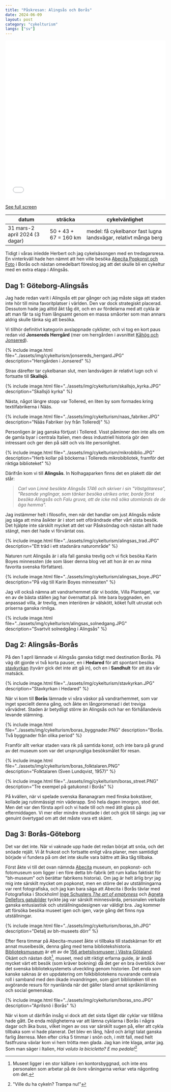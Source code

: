 ```yaml
---
title: "Påskresan: Alingsås och Borås"
date: 2024-06-09
layout: post
category: "cykelturism"
langs: ["sv"]
---
```


<iframe width="100%" height="500px" frameborder="0" allowfullscreen allow="geolocation" src="//umap.openstreetmap.fr/en/map/den-stora-paskresan-alingsas-och-boras_1080719?scaleControl=false&miniMap=false&scrollWheelZoom=false&zoomControl=true&editMode=disabled&moreControl=true&searchControl=null&tilelayersControl=null&embedControl=null&datalayersControl=true&onLoadPanel=none&captionBar=false&captionMenus=true"></iframe><p><a href="//umap.openstreetmap.fr/en/map/den-stora-paskresan-alingsas-och-boras_1080719?scaleControl=false&miniMap=false&scrollWheelZoom=true&zoomControl=true&editMode=disabled&moreControl=true&searchControl=null&tilelayersControl=null&embedControl=null&datalayersControl=true&onLoadPanel=none&captionBar=false&captionMenus=true">See full screen</a></p>

| datum | sträcka | cykelvänlighet |
| --- | --- | --- |
| 31 mars-2 april 2024 (3 dagar) | 50 + 43 + 67 = 160 km | medel: få cykelbanor fast lugna landsvägar, relativt många berg |

Tidigt i våras inledde Herbert och jag cykelsäsongen med en tredagarsresa.
En vinterkväll hade hen nämnt att hen ville besöka [Abecita Popkonst och Foto](https://www.abecitakonst.se/) i Borås och nästan omedelbart föreslog jag att det skulle bli en cykeltur med en extra etapp i Alingsås.

## Dag 1: Göteborg-Alingsås
Jag hade redan varit i Alingsås ett par gånger och jag måste säga att staden inte hör till mina favoritplatser i världen.
Den var dock strategiskt placerad.
Dessutom hade jag alltid åkt tåg dit, och en av fördelarna med att cykla är att man får ta sig fram långsamt genom en massa småorter som man annars aldrig skulle tänka sig att besöka.

Vi tillhör definitivt kategorin avslappnade cyklister, och vi tog en kort paus redan vid __Jonsereds Herrgård__ (mer om herrgården i avsnittet [Kåhög och Jonsered](jonsered.md)).

{% include image.html file="../assets/img/cykelturism/jonsereds_herrgard.JPG" description="Herrgården i Jonsered" %}

Strax därefter tar cykelbanan slut, men landsvägen är relativt lugn och vi fortsatte till __Skallsjö__.

{% include image.html file="../assets/img/cykelturism/skallsjo_kyrka.JPG" description="Skallsjö kyrka" %}

Nästa, något längre stopp var Tollered, en liten by som formades kring textilfabrikerna i Nääs.

{% include image.html file="../assets/img/cykelturism/naas_fabriker.JPG" description="Nääs Fabriker (vy från Tollered)" %}

Personligen är jag ganska förtjust i Tollered.
Visst påminner den inte alls om de gamla byar i centrala Italien, men dess industriell historia gör den intressant och ger den på sätt och vis lite personlighet.

{% include image.html file="../assets/img/cykelturism/mikrobiblio.JPG" description="Herb kollar på böckerna i Tollereds mikrobibliotek, framför det riktiga biblioteket" %}

Därifrån kom vi till __Alingsås__.
In Nolhagaparken finns det en plakett där det står:

> _Carl von Linné besökte Alingsås 1746 och skriver i sin "Västgötaresa", "Resande ynglingar, som tänker besöka utrikes orter, borde först besöka Alingsås och Falu gruva, att de icke må söka utomlands de de äga hemma"._

Jag instämmer helt i filosofin, men när det handlar om just Alingsås måste jag säga att mina åsikter är i stort sett oförändrade efter vårt sista besök. 
Det hjälpte inte särskilt mycket att det var Påsksöndag och nästan allt hade stängt, men det hade vi förväntat oss.

{% include image.html file="../assets/img/cykelturism/alingsas_trad.JPG" description="Ett träd i ett stadsnära naturområde" %}

Naturen runt Alingsås är i alla fall ganska trevlig och vi fick besöka Karin Boyes minnessten (de som läser denna blog vet att hon är en av mina favorita svenska författare).

{% include image.html file="../assets/img/cykelturism/alingsas_boye.JPG" description="På väg till Karin Boyes minnessten" %}

Jag vill också nämna att vandrarhemmet där vi bodde, Villa Plantaget, var en av de bästa ställen jag har övernattat på.
Inte bara byggnaden, en anpassad villa, är trevlig, men interiören är välskött, köket fullt utrustat och priserna ganska rimliga.

{% include image.html file="../assets/img/cykelturism/alingsas_solnedgang.JPG" description="Svartvit solnedgång i Alingsås" %}

## Dag 2: Alingsås-Borås
På den 1 april lämnade vi Alingsås ganska tidigt med destination Borås.
På väg dit gjorde vi två korta pauser, en i __Hedared__ för att spontant besöka [stavkyrkan](http://apachepersonal.miun.se/~akejohan/hedared.htm) (tyvärr gick det inte att gå in), och en i __Sandhult__ för att äta vår matsäck.

{% include image.html file="../assets/img/cykelturism/stavkyrkan.JPG" description="Stavkyrkan i Hedared" %}

När vi kom till __Borås__ lämnade vi våra väskor på vandrarhemmet, som var inget speciellt denna gång, och åkte en långpromenad i det treviga vårvädret.
Staden är betydligt större än Alingsås och har en förhållandevis levande stämning.

{% include image.html file="../assets/img/cykelturism/boras_byggnader.PNG" description="Borås. Två byggnader från olika period" %}

Framför allt verkar staden vara rik på samtida konst, och inte bara på grund av det museum som var det ursprungliga besöksmålet för resan.

{% include image.html file="../assets/img/cykelturism/boras_folktalaren.PNG" description="Folktalaren (Sven Lundqvist, 1957)" %}

{% include image.html file="../assets/img/cykelturism/boras_street.PNG" description="Tre exempel på gatukonst i Borås" %}

På kvällen, när vi spelade svenska Bananagram med finska bokstäver, kollade jag rutinmässigt min väderapp. 
Snö hela dagen imorgon, stod det.
Men det var den första april och vi hade till och med ätit glass på eftermiddagen.
Vi mer eller mindre struntade i det och gick till sängs: jag var genuint övertygad om att det måste vara ett skämt.

## Dag 3: Borås-Göteborg
Det var det inte.
När vi vaknade upp hade det redan börjat att snöa, och det snöade rejält.
Vi åt frukost och fortsatte enligt våra planer, men samtidigt började vi fundera på om det inte skulle vara bättre att åka tåg tillbaka.

Först åkte vi till det ovan nämnda [Abecita](https://www.abecitakonst.se/) museum, en popkonst- och fotomuseum som ligger i en före detta bh-fabrik (ett rum kallas faktiskt för "bh-museum" och berättar fabrikens historia).
Om jag är helt ärlig bryr jag mig inte särskilt mycket om popkonst, men en större del av utställningarna var rent fotografiska, och jag kan bara säga
att Abecita i Borås tävlar med Fotografiska i Stockholm!
[Inge Schusters _The art of emptyness_](https://www.abecitakonst.se/inge-schuster-the-art-of-emptiness/) och [Agneta Dellefors gatubilder](https://www.abecitakonst.se/mats-alfredsson-presenterar-agneta-dellefors/) tyckte jag var särskilt minnesvärda, personalen verkade ganska entusiastisk och utställningsdesignen var väldigt bra.
Jag kommer att försöka besöka museet igen och igen, varje gång det finns nya utställningar.

{% include image.html file="../assets/img/cykelturism/boras_bh.JPG" description="Detalj av bh-museets dörr" %}

Efter flera timmar på Abecita-museet åkte vi tillbaka till stadskärnan för ett annat museibesök, denna gång med tema bibliotekshistoria. 
[Biblioteksmuseum](https://www.navivast.se/bes%C3%B6ksmal/biblioteksmuseet/) är ett av de [156 arbetslivsmuseer i Västra Götaland](https://www.navivast.se/besoksmal/). 
Okänt och nästan dolt[^1], museet, med sitt riktigt erfarna guide, är ändå mycket värt ett besök (som kräver bokning) då det ger en bra överblick över det svenska biblioteksystemets utveckling genom historien.
Det enda som kanske saknas är en uppdatering om folkbibliotekens nuvarande centrala roll i samband med den ökade invandringen, som gjort biblioteken till en avgörande resurs för nyanlända när det gäller bland annat språkinlärning och social gemenskap.

{% include image.html file="../assets/img/cykelturism/boras_sno.JPG" description="Aprilsnö i Borås" %}

När vi kom ut därifrån insåg vi dock att det sista tåget där cyklar var tillåtna hade gått.
De enda möjligheterna var att lämna cyklarna i Borås i några dagar och åka buss, vilket ingen av oss var särskilt sugen på, eller att cykla tillbaka som vi hade planerat.
Det blev en lång, hård och ärligt talat ganska farlig återresa.
Men efter cirka 5 timmar i snön och, i mitt fall, med helt fastfrusna växlar kom vi hem trötta men glada.
Jag kan inte klaga, antar jag. 
Som man säger i Italien, _Hai voluto la bicicletta? E mo pedala!_[^2]

[^1]: Museet ligger i en stor källare i en kontorsbyggnad, och inte ens personalen som arbetar på de övre våningarna verkar veta någonting om det. 
[^2]: "Ville du ha cykeln? Trampa nu!"
